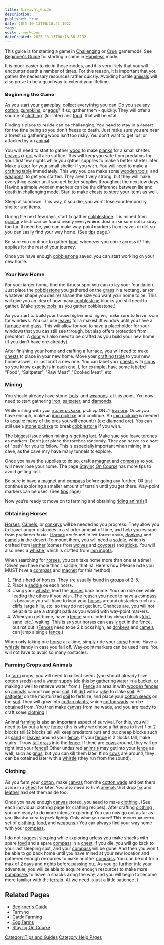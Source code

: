 ```yaml
---
title: Survival_Guide
description: 
published: true
date: 2025-10-13T00:18:41.192Z
tags: 
editor: markdown
dateCreated: 2025-10-13T00:18:36.813Z
---
```


This guide is for starting a game in
[Challenging](Challenging_Gamemode "wikilink") or
[Cruel](Cruel_Gamemode "wikilink") gamemode. See [Beginner's
Guide](Beginner's_Guide "wikilink") for starting a game in
[Harmless](Harmless_Gamemode "wikilink") mode.

It is much easier to die in these modes, and it is very likely that you
will encounter death a number of times. For this reason, it is important
that you gather the necessary resources rather quickly. Avoiding hostile
[animals](Animals "wikilink") will also prove to be a good way to extend
your lifetime.

### Beginning the Game

As you start your gameplay, collect everything you can. Do you see any
[cotton](Recipaedia/Plants/Cotton.md "wikilink"), [pumpkins](Recipaedia/Plants/Pumpkin.md "wikilink"), or
[eggs](Eggs "wikilink")? If so, gather them - quickly. They will offer a
source of [clothing](:Category:Clothing "wikilink")  (for later) and
[food](:Category:Food "wikilink")  that will be vital.

Finding a place to reside can be challenging. You need to stay in a
desert for the time being so you don't freeze to death. Just make sure
you are near a forest so gathering wood isn't too risky. You don't want
to get lost or attacked by an [animal](Animals "wikilink"). 

You will  need to start to gather [wood](Recipaedia/Plants/Oak_Wood.md "wikilink") to make
[planks](Planks "wikilink") for a small shelter.
[Leaves](Recipaedia/Plants/Oak_Leaves.md "wikilink") or [dirt](Recipaedia/Terrain/Dirt.md "wikilink") will also
suffice. This will keep you safe from predators for your first few
nights while you gather supplies to make a better shelter later. Make a
[door](Wooden_Door "wikilink") for your small shelter if you wish. You
will need to make a [crafting table](Crafting_Table "wikilink")
immediately. This way you can make some [wooden
tools](:Category:Tools "wikilink")  and
[weapons](:Category:Weapons "wikilink")  to get you started. They aren't
very strong, but they will make everything easier until you get better
supplies throughout the next few days. Having a simple [wooden
machete](Wooden_Machete "wikilink") can be the difference between life
and death in challenging mode. Start to make [chests](Chest "wikilink")
to store your items as well.

Sleep at sundown. This way, if you die, you won't lose your temporary
shelter and items.

During the next few days, start to gather
[cobblestone](Cobblestone "wikilink"). It is mined from
[granite](Recipaedia/Terrain/Granite.md "wikilink") which can be found nearly everywhere. Just
make sure not to stray too far. If need be, you can make way-point
markers from leaves or dirt so you can easily find your way home. (See
[tips](Tips,_Tricks_and_Common_Mistakes "wikilink") page.)

Be sure you continue to gather [food](:Category:Food "wikilink")
 whenever you come across it\! This applies for the rest of your
journey.

Once you have enough [cobblestone](Cobblestone "wikilink") saved, you
can start working on your new home.

### Your New Home

For your larger home, find the flattest spot you can to lay your
foundation. Just place the [cobblestone](Cobblestone "wikilink") you
gathered on the [grass](Recipaedia/Terrain/Grass.md "wikilink") in a rectangular (or whatever
shape you desire) shape the size you want your home to be. This will
give you an idea of how many [cobblestone](Cobblestone "wikilink")
blocks you still need to gather. (Make [stone
tools ](:Category:Tools "wikilink") as you gather cobblestone.)

As you start to build your house higher and higher, make sure to leave
room for windows. You can use [leaves](Recipaedia/Plants/Oak_Leaves.md "wikilink") for a
makeshift window until you have a [furnace](Furnace "wikilink") and
[glass](Glass "wikilink"). This will allow for you to have a placeholder
for your windows that you can still see through, but also offers
protection from predators. A [door](Wooden_Door "wikilink") will also
need to be crafted as you build your new home (if you don't have one
already).

After finishing your home and crafting a [furnace](Furnace "wikilink"),
you will need to make [chests](Chest "wikilink") to place in your new
home. Move your [crafting table](Crafting_Table "wikilink") to your new
home as well, or just craft a new one. You can label your
[chests](Chest "wikilink") with [signs](Sign "wikilink") so you know
exactly is in each one. I, for example, have some labeled "Food",
"Saltpeter", "Raw Meat", "Cooked Meat", etc. 

### Mining

You should already have stone [tools](:Category:Tools "wikilink")  and
[weapons](:Category:Weapons "wikilink")  at this point. You now need to
start gathering [iron](Recipaedia/Minerals/Iron_Ore.md "wikilink"),
[saltpeter](Recipaedia/Minerals/Saltpeter_Ore.md "wikilink"), and
[diamonds](Recipaedia/Minerals/Diamond_Ore.md "wikilink").

While mining with your [stone pickaxe](Stone_Pickaxe "wikilink"), pick
up ONLY [iron ore](Recipaedia/Minerals/Iron_Ore.md "wikilink"). Once you have enough, make an
[iron pickaxe](Iron_Pickaxe "wikilink") and continue. An [iron
pickaxe](Iron_Pickaxe "wikilink") is needed to acquire many of the ores
you will enounter (ex: [diamond ore](Recipaedia/Minerals/Diamond_Ore.md "wikilink")). You can
still use a [stone pickaxe](Stone_Pickaxe "wikilink") to break
[cobblestone](Cobblestone "wikilink") if you wish.

The biggest issue when mining is getting lost. Make sure you leave
[torches](Torch "wikilink") as markers. Don't just place the torches
randomly. They can serve as a sort of "path" for you to follow. This is
especially important when mining in a cave, as the cave may have many
tunnels to explore. 

Once you have the supplies to do so, craft a [magnet](Magnet "wikilink")
and [compass](Compass "wikilink") so you will never lose your home. The
page [Staying On Course](Staying_On_Course "wikilink") has more tips to
avoid getting lost. 

Be sure to have a [magnet](Magnet "wikilink") and
[compass](Compass "wikilink") before going any further, OR just continue
exploring a smaller amount of terrain until you get there. Way-point
markers can be used.
(See [tips](Tips,_Tricks,_and_Common_Mistakes "wikilink") page)

Now you're ready to move on to farming and obtaining [riding
animals](Rideable_Animals "wikilink")\!\!

### Obtaining Horses

[Horses](Bestiary/Horse.md "wikilink"), [Camels](Camel "wikilink"), or
[donkeys](Donkey "wikilink") will be needed as you progress. They allow
you to travel longer distances in a shorter amount of time, and help you
escape from predators faster. [Horses](Bestiary/Horse.md "wikilink") are found in
hot forest areas, [donkeys](Donkey "wikilink") and
[camels](Camel "wikilink") in the desert. To mount them, you will need a
[saddle](Saddle "wikilink"), which is crafted from
[leather](Leather "wikilink") (comes from [wolves](Wolf "wikilink") and
[coyotes](Coyote "wikilink")) and [sticks](Stick "wikilink"). You will
also need a [whistle](Whistle "wikilink"), which is crafted from [iron
ingots](Iron_Ingot "wikilink").

When searching for [horses](Bestiary/Horse.md "wikilink"), you can take home more
than one at a time\! (Given you have more than 1
[saddle](Saddle "wikilink"), that is). Here's how (Please note you MUST
have a [compass](Compass "wikilink") and [magnet](Magnet "wikilink") for
this method):

1.  Find a herd of [horses](Bestiary/Horse.md "wikilink"). They are usually found in
    groups of 2-5.
2.  Place a [saddle](Saddle "wikilink") on each horse.
3.  Using your [whistle](Whistle "wikilink"), lead the
    [horses](Bestiary/Horse.md "wikilink") back home. You can ride one while leading
    the others if you wish. The reason you need to have a
    [compass](Compass "wikilink") is because you will have to lead your
    [horses](Bestiary/Horse.md "wikilink") around obstacles such as cliffs, large
    hills, etc. so they do not get hurt. Chances are, you will not be
    able to use a straight path as you would with way-point markers. 
4.  When you get home, have a [fence](Wooden_Fence "wikilink")
    surrounded by cheap blocks ([dirt](Recipaedia/Terrain/Dirt.md "wikilink"),
    [sand](Recipaedia/Terrain/Sand.md "wikilink"), etc.) waiting. This is so your
    [horses](Bestiary/Horse.md "wikilink") can easily get in the
    [fence](Wooden_Fence "wikilink"), but not out.
    ([Fences](Wooden_Fence "wikilink") need to be 2 blocks high, as
    [donkeys](Donkey "wikilink") and [camels](Camel "wikilink") can jump
    a single [fence](Wooden_Fence "wikilink").)

When only taking one [horse](Bestiary/Horse.md "wikilink") at a time, simply ride
your [horse](Bestiary/Horse.md "wikilink") home. Have a
[whistle](Whistle "wikilink") handy in case you fall off. Way-point
markers can be used here. You will not have to avoid so many obstacles. 

### Farming Crops and Animals

To [farm](Farming "wikilink") crops, you will need to collect seeds (you
should already have [cotton seeds](Recipaedia/Plants/Cotton_Seeds.md "wikilink")) and a
[water](Water "wikilink") supply (do this by gathering
[water](Water "wikilink") in a [bucket](Bucket "wikilink"), or making a
well to retrieve water from.). [Fence](Wooden_Fence "wikilink") an area
in with [wooden fences](Wooden_Fence "wikilink") so
[animals](Animals "wikilink") cannot ruin your [soil](Recipaedia/Terrain/Soil.md "wikilink").
Till [dirt](Recipaedia/Terrain/Dirt.md "wikilink") with a [rake](Stone_Rake "wikilink") to
make [soil](Recipaedia/Terrain/Soil.md "wikilink"). Put
[saltpeter](Recipaedia/Minerals/Saltpeter_Chunk.md "wikilink") on the moisturized
[soil](Recipaedia/Terrain/Soil.md "wikilink") to fertilize, and place your [cotton
seeds](Recipaedia/Plants/Cotton_Seeds.md "wikilink") on the [soil](Recipaedia/Terrain/Soil.md "wikilink"). They
will grow into [cotton plants](Recipaedia/Plants/Cotton.md "wikilink"), which [cotton
wads](Cotton_Wad "wikilink") can be obtained from. You then make
[canvas](Canvas "wikilink") from the wads, and you are ready to craft
some [clothing](:Category:Clothing "wikilink") \!

Animal [farming](Farming "wikilink") is also an important aspect of
survival. For this, you will need to lay out a large
[fence](Wooden_Fence "wikilink") (this is why we chose a flat area to
live) 1 or 2 blocks tall (2 blocks tall will keep predators out) and put
cheap blocks such as [sand](Recipaedia/Terrain/Sand.md "wikilink") or
[leaves](Recipaedia/Plants/Oak_Leaves.md "wikilink") around your
[fence](Wooden_Fence "wikilink"). If your
[fence](Wooden_Fence "wikilink") is 2 blocks tall, make stairs. Throw
[tall grass](Recipaedia/Plants/Tall_Grass.md "wikilink") into the
[fence](Wooden_Fence "wikilink"). If there are
[cows](Black_Cow "wikilink") around, they will go right into your
[fence](Wooden_Fence "wikilink")\!\! Other undesired
[animals](Animals "wikilink") may get into your
[fence](Wooden_Fence "wikilink") as well, such as
[gnus](Gnu "wikilink"), but you can kill them later. If no
[cows](Black_Cow "wikilink") are around, they can be obtained later with
a [whistle](Whistle "wikilink") (they run from the sound).

### Clothing

As you farm your [cotton](Recipaedia/Plants/Cotton.md "wikilink"), make
[canvas](Canvas "wikilink") from the [cotton
wads](Cotton_Wad "wikilink") and put them aside in a
[chest](Chest "wikilink") for later. You also need to hunt
[animals](Animals "wikilink") that drop [fur](Fur "wikilink") and
[leather](Leather "wikilink") and set them aside too. 

Once you have enough [canvas](Canvas "wikilink") stored, you need to
make [clothing](:Category:Clothing "wikilink") . (See each individual
clothing page for crafting recipes). After crafting
[clothing](:Category:Clothing "wikilink") , you are ready to do more
intense exploring\! You can now go out as far as you like (be sure to
pack lightly. Only what you need\! This means an extra set of
[clothing](:Category:Clothing "wikilink"),
[food](:Category:Food "wikilink"), and
[weapons](:Category:Weapons "wikilink").) You can always find your way
home with your [compass](Compass "wikilink").

I do not suggest sleeping while exploring unless you make shacks with
spare [food](:Category:Food "wikilink") and a spare
[compass](Compass "wikilink") in a [chest](Chest "wikilink"). If you
die, you will go back to your last sleeping spot, and your
[compass](Compass "wikilink") will be gone. And then you won't be able
to go back home until you have mined at your new location and gathered
enough resources to make another [compass](Compass "wikilink"). You can
be out for a max of 2 days and nights before passing out. As you go
further info your adventure, you will be able to acquire enough
resources to make more [compasses](Compass "wikilink") to leave in
shacks along the way, and you will begin to become more familiar with
the [terrain](Terrain "wikilink"). All we need is just a little patience
;)

## Related Pages 

  - [Beginner's Guide](Beginner's_Guide "wikilink")  
  - [Farming](Farming "wikilink")
  - [Cattle Farming](Cattle_Farming "wikilink")
  - [Egg Farms](Egg_Farms "wikilink")
  - [Staying On Course](Staying_On_Course "wikilink")

[Category:Tips and Guides](Category:Tips_and_Guides "wikilink")
[Category:Help Pages](Category:Help_Pages "wikilink")